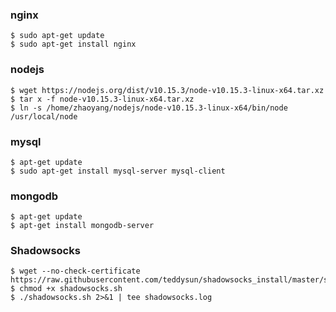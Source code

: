 ### nginx
	$ sudo apt-get update
	$ sudo apt-get install nginx

### nodejs
	$ wget https://nodejs.org/dist/v10.15.3/node-v10.15.3-linux-x64.tar.xz
	$ tar x -f node-v10.15.3-linux-x64.tar.xz
	$ ln -s /home/zhaoyang/nodejs/node-v10.15.3-linux-x64/bin/node /usr/local/node

### mysql
	$ apt-get update
	$ sudo apt-get install mysql-server mysql-client
	
### mongodb
	$ apt-get update
	$ apt-get install mongodb-server

### Shadowsocks
	$ wget --no-check-certificate https://raw.githubusercontent.com/teddysun/shadowsocks_install/master/shadowsocks.sh
	$ chmod +x shadowsocks.sh
	$ ./shadowsocks.sh 2>&1 | tee shadowsocks.log

